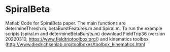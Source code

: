 # SpiralBeta

Matlab Code for SpiralBeta paper. The main functions are determineThresh.m, betaBurstFeatures.m and Spiral.m. To run the example scripts (spiral.m and determineBetaBursts.m) download FieldTrip36 (version 20220310, https://www.fieldtriptoolbox.org/) and kinematics toolbox (http://www.diedrichsenlab.org/toolboxes/toolbox_kinematics.htm)
